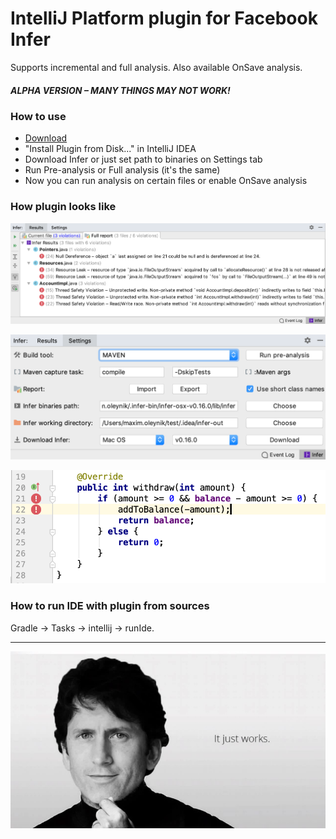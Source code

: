 # IntelliJ Platform plugin for Facebook Infer 
Supports incremental and full analysis. Also available OnSave analysis.

##### ALPHA VERSION – MANY THINGS MAY NOT WORK!

### How to use
* [Download](https://github.com/MaxCiv/InferPlugin/releases)
* "Install Plugin from Disk..." in IntelliJ IDEA
* Download Infer or just set path to binaries on Settings tab
* Run Pre-analysis or Full analysis (it's the same)
* Now you can run analysis on certain files or enable OnSave analysis

### How plugin looks like
![](https://github.com/MaxCiv/InferPlugin/blob/master/screenshots/01_Results.png)

![](https://github.com/MaxCiv/InferPlugin/blob/master/screenshots/02_Settings.png)

![](https://github.com/MaxCiv/InferPlugin/blob/master/screenshots/03_Editor.png)

### How to run IDE with plugin from sources
Gradle -> Tasks -> intellij -> runIde.

----

![](https://github.com/MaxCiv/InferPlugin/blob/master/screenshots/ToddHoward.jpg)
